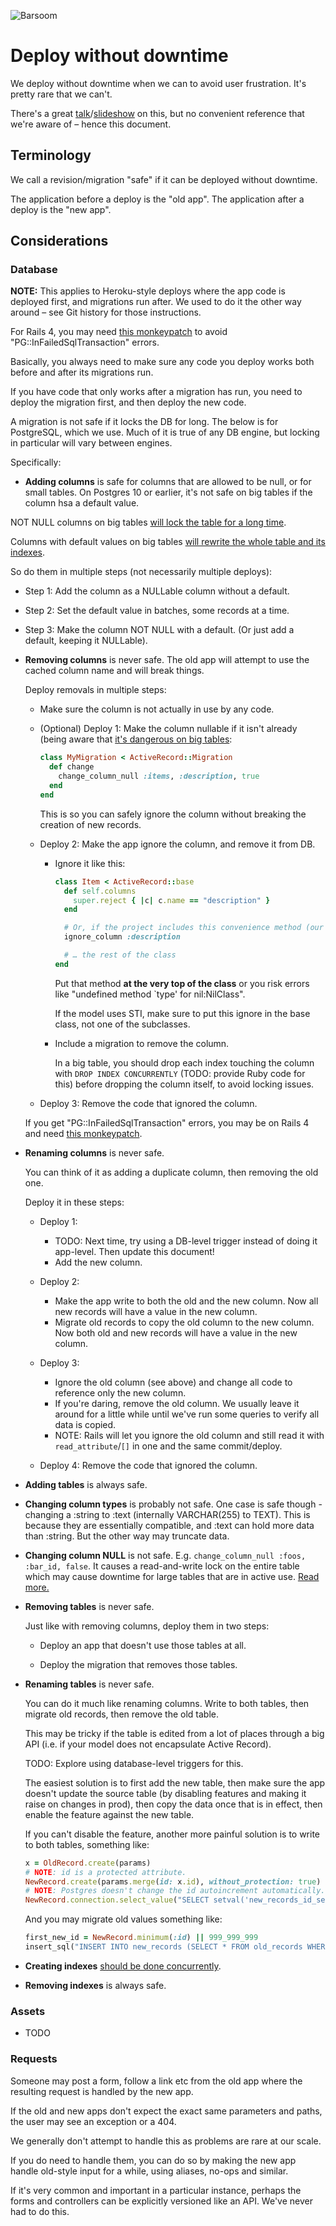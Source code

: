 ![Barsoom](http://barsoom.se/barsoom.png)

# Deploy without downtime

We deploy without downtime when we can to avoid user frustration. It's pretty rare that we can't.

There's a great [talk](http://www.youtube.com/watch?v=R6bVTthtnZ0)/[slideshow](https://github.com/barsoom/devbook/tree/master/deploy_without_downtime) on this, but no convenient reference that we're aware of – hence this document.

## Terminology

We call a revision/migration "safe" if it can be deployed without downtime.

The application before a deploy is the "old app". The application after a deploy is the "new app".


## Considerations


### Database

**NOTE:** This applies to Heroku-style deploys where the app code is deployed first, and migrations run after. We used to do it the other way around – see Git history for those instructions.

For Rails 4, you may need [this monkeypatch](https://github.com/rails/rails/issues/12330#issuecomment-244930976) to avoid "PG::InFailedSqlTransaction" errors.

Basically, you always need to make sure any code you deploy works both before and after its migrations run.

If you have code that only works after a migration has run, you need to deploy the migration first, and then deploy the new code.

A migration is not safe if it locks the DB for long. The below is for PostgreSQL, which we use. Much of it is true of any DB engine, but locking in particular will vary between engines.

Specifically:

* **Adding columns** is safe for columns that are allowed to be null, or for small tables. On Postgres 10 or earlier, it's not safe on big tables if the column hsa a default value.

NOT NULL columns on big tables [will lock the table for a long time](http://stackoverflow.com/a/19527999/6962).
  
Columns with default values on big tables [will rewrite the whole table and its indexes](https://stackoverflow.com/q/19525083/6962).
    
So do them in multiple steps (not necessarily multiple deploys):
  
  * Step 1: Add the column as a NULLable column without a default.
  * Step 2: Set the default value in batches, some records at a time.
  * Step 3: Make the column NOT NULL with a default. (Or just add a default, keeping it NULLable).

* **Removing columns** is never safe.
  The old app will attempt to use the cached column name and will break things.

  Deploy removals in multiple steps:

  * Make sure the column is not actually in use by any code.

  * (Optional) Deploy 1: Make the column nullable if it isn't already (being aware that [it's dangerous on big tables](http://stackoverflow.com/q/42070628/6962):

    ```ruby
    class MyMigration < ActiveRecord::Migration
      def change
        change_column_null :items, :description, true
      end
    end
    ```

    This is so you can safely ignore the column without breaking the creation of new records.

  * Deploy 2: Make the app ignore the column, and remove it from DB.

    * Ignore it like this:

      ``` ruby
      class Item < ActiveRecord::base
        def self.columns
          super.reject { |c| c.name == "description" }
        end

        # Or, if the project includes this convenience method (our projects should):
        ignore_column :description

        # … the rest of the class
      end
      ```

      Put that method **at the very top of the class** or you risk errors like "undefined method `type' for nil:NilClass".

      If the model uses STI, make sure to put this ignore in the base class, not one of the subclasses.

    * Include a migration to remove the column.

      In a big table, you should drop each index touching the column with `DROP INDEX CONCURRENTLY` (TODO: provide Ruby code for this) before dropping the column itself, to avoid locking issues.

  * Deploy 3: Remove the code that ignored the column.

  If you get "PG::InFailedSqlTransaction" errors, you may be on Rails 4 and need [this monkeypatch](https://github.com/rails/rails/issues/12330#issuecomment-244930976).

* **Renaming columns** is never safe.

  You can think of it as adding a duplicate column, then removing the old one.

  Deploy it in these steps:

  * Deploy 1:
    * TODO: Next time, try using a DB-level trigger instead of doing it app-level. Then update this document!
    * Add the new column.

  * Deploy 2:
    * Make the app write to both the old and the new column. Now all new records will have a value in the new column.
    * Migrate old records to copy the old column to the new column. Now both old and new records will have a value in the new column.

  * Deploy 3:
    * Ignore the old column (see above) and change all code to reference only the new column.
    * If you're daring, remove the old column. We usually leave it around for a little while until we've run some queries to verify all data is copied.
    * NOTE: Rails will let you ignore the old column and still read it with `read_attribute`/`[]` in one and the same commit/deploy.

  * Deploy 4: Remove the code that ignored the column.

* **Adding tables** is always safe.

* **Changing column types** is probably not safe. One case is safe though - changing a :string to :text (internally VARCHAR(255) to TEXT). This is because they are essentially compatible, and :text can hold more data than :string. But the other way may truncate data.

* **Changing column NULL** is not safe. E.g. `change_column_null :foos, :bar_id, false`. It causes a read-and-write lock on the entire table which may cause downtime for large tables that are in active use. [Read more.](http://stackoverflow.com/q/42070628/6962)

* **Removing tables** is never safe.

  Just like with removing columns, deploy them in two steps:

  * Deploy an app that doesn't use those tables at all.

  * Deploy the migration that removes those tables.

* **Renaming tables** is never safe.

  You can do it much like renaming columns. Write to both tables, then migrate old records, then remove the old table.

  This may be tricky if the table is edited from a lot of places through a big API (i.e. if your model does not encapsulate Active Record).

  TODO: Explore using database-level triggers for this.

  The easiest solution is to first add the new table, then make sure the app doesn't update the source table (by disabling features and making it raise on changes in prod), then copy the data once that is in effect, then enable the feature against the new table.

  If you can't disable the feature, another more painful solution is to write to both tables, something like:

  ``` ruby
  x = OldRecord.create(params)
  # NOTE: id is a protected attribute.
  NewRecord.create(params.merge(id: x.id), without_protection: true)
  # NOTE: Postgres doesn't change the id autoincrement automatically.
  NewRecord.connection.select_value("SELECT setval('new_records_id_seq', (SELECT MAX(id) FROM new_records));")
  ```

  And you may migrate old values something like:

  ``` ruby
  first_new_id = NewRecord.minimum(:id) || 999_999_999
  insert_sql("INSERT INTO new_records (SELECT * FROM old_records WHERE id < #{first_new_id})")
  ```

* **Creating indexes** [should be done concurrently](https://robots.thoughtbot.com/how-to-create-postgres-indexes-concurrently-in).

* **Removing indexes** is always safe.


### Assets

* TODO


### Requests

Someone may post a form, follow a link etc from the old app where the resulting request is handled by the new app.

If the old and new apps don't expect the exact same parameters and paths, the user may see an exception or a 404.

We generally don't attempt to handle this as problems are rare at our scale.

If you do need to handle them, you can do so by making the new app handle old-style input for a while, using aliases, no-ops and similar.

If it's very common and important in a particular instance, perhaps the forms and controllers can be explicitly versioned like an API. We've never had to do this.
